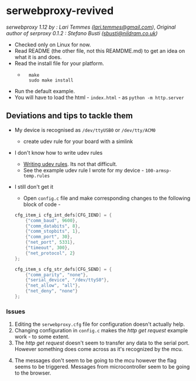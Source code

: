 # **serwebproxy-revived**

_serwebproxy 1.12 by : Lari Temmes (lari.temmes@gmail.com)_,
_Original author of serproxy 0.1.2 : Stefano Busti (sbusti@nildram.co.uk)_

* Checked only on Linux for now.
* Read README (the other file, not this REAMDME.md) to get an idea on what it is and does.
* Read the install file for your platform.
    - ```
        make
        sudo make install
      ```
* Run the default example.
* You will have to load the html - `index.html` - as `python -m http.server`

## **Deviations and tips to tackle them**

* My device is recognised as `/dev/ttyUSB0` or `/dev/tty/ACM0`
    - create udev rule for your board with a simlink

* I don't know how to write udev rules
    - [Writing udev rules](http://www.reactivated.net/writing_udev_rules.html). Its not that difficult.
    - See the example udev rule I wrote for my device - `100-armsp-temp.rules`

* I still don't get it
    - Open `config.c` file and make corresponding changes to the following block of code -
    ```c
    cfg_item_i cfg_int_defs[CFG_IEND] = {
        {"comm_baud", 9600},
        {"comm_databits", 8},
        {"comm_stopbits", 1},
        {"comm_port", 30},
        {"net_port", 5331},
        {"timeout", 300},
        {"net_protocol", 2}
    };

    cfg_item_s cfg_str_defs[CFG_SEND] = {
        {"comm_parity", "none"},
        {"serial_device", "/dev/ttyS0"},
        {"net_allow", "all"},
        {"net_deny", "none"}
    };
    ```


### **Issues**
1. Editing the `serwebproxy.cfg` file for configuration doesn't actually help.
2. Changing configuration in `config.c` makes the _http get request_ example work -  to some extent.
3. The _http get request_ doesn't seem to transfer any data to the serial port. However something does come across as it's recognized by the mcu.
<!-- # You can change the tty enumeration too from the config.c file -->
4. The messages don't seem to be going to the mcu however the flag seems to be triggered. 
Messages from microcontroller seem to be going to the browser.
